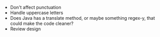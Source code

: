* Don't affect punctuation
* Handle uppercase letters
* Does Java has a translate method, or maybe something regex-y, that could make the code cleaner?
* Review design